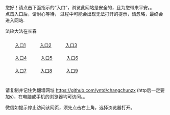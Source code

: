 您好！请点击下面指示的“入口”，浏览此网站是安全的，且为您带来平安。。 <br/>
点击入口后，请耐心等待， 过程中可能会出现无法打开的提示，请忽略，最终会进入网站. </br>

法轮大法在长春<br/>
<div style="padding:10px"><a style="margin:20px" target="_blank" href="https://d18xzxs0j4j73w.cloudfront.net/2Qpsp?cvatyecb" id="ccLink1" rel="nofollow">入口1</a> <a target="_blank" style="margin:20px" href="https://d2sqmz3xqkb91q.cloudfront.net/2Qpsp?dfwdxxz" id="ccLink2" rel="nofollow">入口2</a> <a style="margin:20px" target="_blank" href="https://d32491wfothg5d.cloudfront.net/2Qpsp?fnarzef" id="ccLink3" rel="nofollow">入口3</a></div>

<div style="padding:10px" ><a style="margin:20px" target="_blank" href="https://d18xzxs0j4j73w.cloudfront.net/2Qpsp?cvatyecb" id="ccLink4" rel="nofollow">入口4</a> <a style="margin:20px" href="https://d2sqmz3xqkb91q.cloudfront.net/2Qpsp?dfwdxxz" target="_blank" id="ccLink5" rel="nofollow">入口5</a> <a style="margin:20px" href="https://d32491wfothg5d.cloudfront.net/2Qpsp?fnarzef" target="_blank" id="ccLink6" rel="nofollow">入口6</a></div>

<div style="padding:10px"><a style="margin:20px" target="_blank" href="https://d18xzxs0j4j73w.cloudfront.net/2Qpsp?cvatyecb" id="ccLink7" rel="nofollow">入口7</a> <a style="margin:20px" href="https://d2sqmz3xqkb91q.cloudfront.net/2Qpsp?dfwdxxz" target="_blank" id="ccLink8" rel="nofollow">入口8</a> <a style="margin:20px" target="_blank" href="https://d32491wfothg5d.cloudfront.net/2Qpsp?fnarzef" id="ccLink9" rel="nofollow">入口9</a></div>

<br/>



请复制并记住免翻墙网址 https://github.com/yntd/changchunzx (http后一定要加s)，在电脑或手机的浏览器均可访问。。<br/>

微信如提示停止访问该网页，须先点击右上角，选择浏览器打开。
